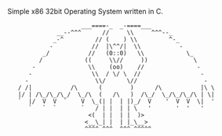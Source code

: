 Simple x86 32bit Operating System written in C.


             
                         ___====-_  _-====___ 
                  __--^^^      //     \\     ^^^--_
                 _-^         // (    ) \\         ^-_
                -           //  |\^^/|  \\           -
              _/           //   (0::0)   \\            \_
             /            ((     \\//     ))             \ 
           -               \\    (oo)    //               -
          -                 \\  / \/ \  //                 -
         -                   \\/      \//                   -
       / /|           /\      (        )      /\           |\ \
       |/ | /\_/\_/\_/  \_/\  (   /\   )  /\_/  \_/\_/\_/\ | \|
       `  |/  V  V  `    V  \_(| |  | |)_/  V    '  V  V  \|  '
          `   `  `       `   / | |  | | \   '       '  '   '
                           <(  | |  | |  )>             
                          <__\_| |  | |_\__>           
                          ^^^^ ^^^  ^^^ ^^^^^


